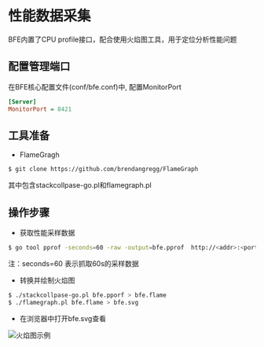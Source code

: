 # 性能数据采集

BFE内置了CPU profile接口，配合使用火焰图工具，用于定位分析性能问题

## 配置管理端口

在BFE核心配置文件(conf/bfe.conf)中, 配置MonitorPort

```ini
[Server]
MonitorPort = 8421
```

## 工具准备

* FlameGragh

```bash
$ git clone https://github.com/brendangregg/FlameGraph
```

其中包含stackcollpase-go.pl和flamegraph.pl

## 操作步骤

* 获取性能采样数据

```bash
$ go tool pprof -seconds=60 -raw -output=bfe.pprof  http://<addr>:<port>/debug/pprof/profile
```

注：seconds=60 表示抓取60s的采样数据

* 转换并绘制火焰图

```bash
$ ./stackcollpase-go.pl bfe.pporf > bfe.flame
$ ./flamegraph.pl bfe.flame > bfe.svg
```

* 在浏览器中打开bfe.svg查看

![火焰图示例](../../images/bfe-flamegraph.svg)
